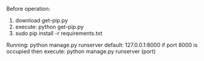 Before operation:
1. download get-pip.py
2. execute: python get-pip.py
3. sudo pip install -r requirements.txt

Running:
python manage.py runserver
default: 127.0.0.1:8000
if port 8000 is occupied
then execute: python manage.py runserver (port)


